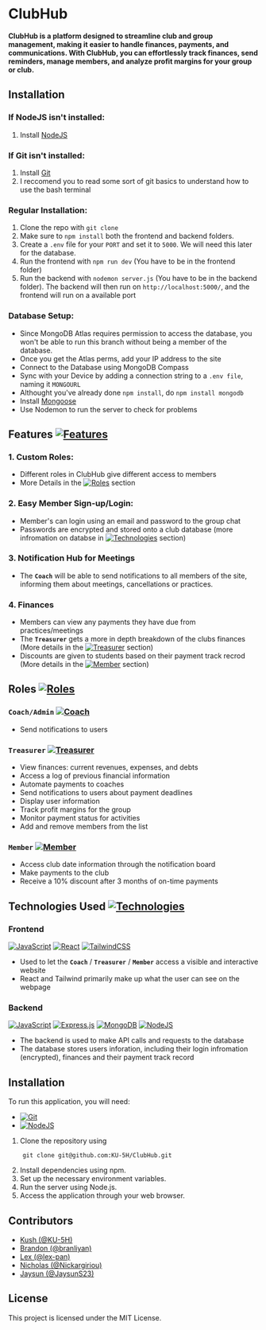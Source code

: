 
# ClubHub
**ClubHub is a platform designed to streamline club and group management, making it easier to handle finances, payments, and communications. With ClubHub, you can effortlessly track finances, send reminders, manage members, and analyze profit margins for your group or club.**

## Installation 

### If NodeJS isn't installed:
1. Install [NodeJS](https://nodejs.org/en/download)

### If Git isn't installed:
1. Install [Git](https://git-scm.com/)
2. I reccomend you to read some sort of git basics to understand how to use the bash terminal

### Regular Installation:
1. Clone the repo with ```git clone```
2. Make sure to ```npm install``` both the frontend and backend folders.
3. Create a ```.env``` file for your ```PORT``` and set it to ```5000```. We will need this later for the database.
4. Run the frontend with ```npm run dev``` (You have to be in the frontend folder)
5. Run the backend with ```nodemon server.js``` (You have to be in the backend folder). 
The backend will then run on ```http://localhost:5000/```, and the frontend will run on a available port

### Database Setup:
- Since MongoDB Atlas requires permission to access the database, you won't be able to run this branch without being a member of the database.
- Once you get the Atlas perms, add your IP address to the site
- Connect to the Database using MongoDB Compass
- Sync with your Device by adding a connection string to a ```.env file```, naming it ```MONGOURL```
- Althought you've already done `npm install`, do ```npm install mongodb```
- Install [Mongoose](https://mongoosejs.com/docs/)
- Use Nodemon to run the server to check for problems

## Features [![Features](https://img.shields.io/badge/Features-green)](https://github.com/KU-5H/ClubHub?tab=readme-ov-file#Features)
### 1. Custom Roles:
- Different roles in ClubHub give different access to members
- More Details in the [![Roles](https://img.shields.io/badge/Roles-red)](https://github.com/KU-5H/ClubHub?tab=readme-ov-file#roles) section
### 2. Easy Member Sign-up/Login:
- Member's can login using an email and password to the group chat
- Passwords are encrypted and stored onto a club database (more infromation on databse in [![Technologies](https://img.shields.io/badge/Technologies-blue)](https://github.com/KU-5H/ClubHub?tab=readme-ov-file#technologies-used) section)
### 3. Notification Hub for Meetings
- The  **```Coach```** will be able to send notifications to all members of the site, informing them about meetings, cancellations or practices.
### 4. Finances
- Members can view any payments they have due from practices/meetings
- The **```Treasurer```** gets a more in depth breakdown of the clubs finances (More details in the [![Treasurer](https://img.shields.io/badge/Treasurer-black)](https://github.com/KU-5H/ClubHub?tab=readme-ov-file#treasurer-role) section)
- Discounts are given to students based on their payment track recrod (More details in the [![Member](https://img.shields.io/badge/Member-black)](https://github.com/KU-5H/ClubHub?tab=readme-ov-file#members) section)


## Roles [![Roles](https://img.shields.io/badge/Roles-red)](https://github.com/KU-5H/ClubHub?tab=readme-ov-file#roles)

### ```Coach/Admin``` [![Coach](https://img.shields.io/badge/Coach-black)](https://github.com/KU-5H/ClubHub?tab=readme-ov-file#coachadmin)
- Send notifications to users

### ```Treasurer``` [![Treasurer](https://img.shields.io/badge/Treasurer-black)](https://github.com/KU-5H/ClubHub?tab=readme-ov-file#treasurer) 
- View finances: current revenues, expenses, and debts
- Access a log of previous financial information
- Automate payments to coaches
- Send notifications to users about payment deadlines
- Display user information
- Track profit margins for the group
- Monitor payment status for activities
- Add and remove members from the list

### ```Member``` [![Member](https://img.shields.io/badge/Member-black)](https://github.com/KU-5H/ClubHub?tab=readme-ov-file#members)
- Access club date information through the notification board
- Make payments to the club
- Receive a 10% discount after 3 months of on-time payments


## Technologies Used [![Technologies](https://img.shields.io/badge/Technologies-blue)](https://github.com/KU-5H/ClubHub?tab=readme-ov-file#technologies-used)
### Frontend
[![JavaScript](https://img.shields.io/badge/javascript-%23323330.svg?style=for-the-badge&logo=javascript&logoColor=%23F7DF1E)](https://developer.mozilla.org/en-US/docs/Web/JavaScript)
[![React](https://img.shields.io/badge/react-%2320232a.svg?style=for-the-badge&logo=react&logoColor=%2361DAFB)](https://react.dev/)
[![TailwindCSS](https://img.shields.io/badge/tailwindcss-%2338B2AC.svg?style=for-the-badge&logo=tailwind-css&logoColor=white)](https://tailwindcss.com/)

- Used to let the **```Coach```** / **```Treasurer```** / **```Member```**   access a visible and interactive website
- React and Tailwind primarily make up what the user can see on the webpage


### Backend
[![JavaScript](https://img.shields.io/badge/javascript-%23323330.svg?style=for-the-badge&logo=javascript&logoColor=%23F7DF1E)](https://developer.mozill)
[![Express.js](https://img.shields.io/badge/express.js-%23404d59.svg?style=for-the-badge&logo=express&logoColor=%2361DAFB)](https://expressjs.com/)
[![MongoDB](https://img.shields.io/badge/MongoDB-%234ea94b.svg?style=for-the-badge&logo=mongodb&logoColor=white)](https://www.mongodb.com/)
[![NodeJS](https://img.shields.io/badge/node.js-6DA55F?style=for-the-badge&logo=node.js&logoColor=white)](https://nodejs.org/en)

- The backend is used to make API calls and requests to the database
- The database stores users inforation, including their login infromation (encrypted), finances and their payment track record

## Installation

To run this application, you will need: 
- [![Git](https://img.shields.io/badge/git-%23F05033.svg?style=for-the-badge&logo=git&logoColor=white)](https://git-scm.com/)
- [![NodeJS](https://img.shields.io/badge/node.js-6DA55F?style=for-the-badge&logo=node.js&logoColor=white)](https://nodejs.org/en)

1. Clone the repository using
```
    git clone git@github.com:KU-5H/ClubHub.git
```

2. Install dependencies using npm.
3. Set up the necessary environment variables.
4. Run the server using Node.js.
6. Access the application through your web browser.


## Contributors
- [Kush (@KU-5H)](https://github.com/KU-5H) 
- [Brandon (@branliyan)](https://github.com/branliyan)
- [Lex (@lex-pan)](https://github.com/lex-pan)
- [Nicholas (@Nickargiriou)](https://github.com/Nickargiriou)
- [Jaysun (@JaysunS23)](https://github.com/JaysunS23)

## License
This project is licensed under the MIT License.


